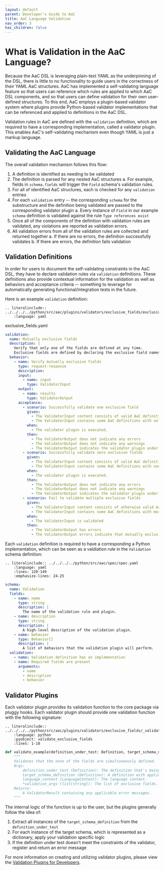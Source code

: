 ```yaml
---
layout: default
parent: Developer's Guide to AaC
title: AaC Language Validation
nav_order: 3
has_children: false
---
```


# What is Validation in the AaC Language?
Because the AaC DSL is leveraging plain-text YAML as the underpinning of the DSL, there is little to no functionality to guide users in the correctness of their YAML AaC structures. AaC has implemented a self-validating language feature so that users can reference which rules are applied to which AaC DSL components, and so that users can define validation for their own user-defined structures. To this end, AaC employs a plugin-based validator system where plugins provide Python-based validator implementations that can be referenced and applied to definitions in the AaC DSL.

Validation rules in AaC are defined with the `validation` definition, which are required to have a corresponding implementation, called a validator plugin. This enables AaC's self-validating mechanism even though YAML is just a markup language.

## Validating the AaC Language
The overall validation mechanism follows this flow:
1. A definition is identified as needing to be validated
2. The definition is parsed for any nested AaC structures
  a. For example, fields in `schema.fields` will trigger the `Field` schema's validation rules.
3. For all of identified AaC structures, each is checked for any `validation` entries
4. For each `validation` entry -- the corresponding `schema` for the substructure and the definition being validated are passed to the corresponding validator plugin
  a. Every instance of `Field` in our example `schema` definition is validated against the rule `Type references exist`
5. Once all of the components of the definition with validation rules are validated, any violations are reported as validation errors.
6. All validation errors from all of the validation rules are collected and returned together
  a. If there are no errors, the definition successfully validates
  b. If there are errors, the definition fails validation

## Validation Definitions
In order for users to document the self-validating constraints in the AaC DSL, they have to declare validation rules via `validation` definitions. These definitions also provide contextual information for the validation as well as behaviors and acceptance criteria -- something to leverage for automatically generating functional/integration tests in the future.


Here is an example `validation` definition:

```{eval-rst}
.. literalinclude:: ../../../../python/src/aac/plugins/validators/exclusive_fields/exclusive_fields.yaml
    :language: yaml
```
exclusive_fields.yaml
```yaml
validation:
  name: Mutually exclusive fields
  description: |
    Verify that only one of the fields are defined at any time.
    Exclusive fields are defined by declaring the exclusive field names as validation arguments.
  behavior:
    - name: Verify mutually exclusive fields
      type: request-response
      description:
      input:
        - name: input
          type: ValidatorInput
      output:
        - name: results
          type: ValidatorOutput
      acceptance:
        - scenario: Successfully validate one exclusive field
          given:
            - The ValidatorInput content consists of valid AaC definitions.
            - The ValidatorInput contains some AaC definitions with only one of the mutually exclusive fields defined.
          when:
            - The validator plugin is executed.
          then:
            - The ValidatorOutput does not indicate any errors
            - The ValidatorOutput does not indicate any warnings
            - The ValidatorOutput indicates the validator plugin under test is valid
        - scenario: Successfully validate zero exclusive fields
          given:
            - The ValidatorInput content consists of valid AaC definitions.
            - The ValidatorInput contains some AaC definitions with none of the mutually exclusive fields defined.
          when:
            - The validator plugin is executed.
          then:
            - The ValidatorOutput does not indicate any errors
            - The ValidatorOutput does not indicate any warnings
            - The ValidatorOutput indicates the validator plugin under test is valid
        - scenario: Fail to validate multiple exclusive fields
          given:
            - The ValidatorInput content consists of otherwise valid AaC definitions.
            - The ValidatorInput contains some AaC definitions with more than one of the mutually exclusive fields defined.
          when:
            - The ValidatorInput is validated
          then:
            - The ValidatorOutput has errors
            - The ValidatorOutput errors indicate that mutually exclusive fields are simultaneously defined.
```

Each `validation` definition is required to have a corresponding a Python implementation, which can be seen as a valdiation rule in the `Validation` schema definition:

```{eval-rst}
.. literalinclude:: ../../../../python/src/aac/spec/spec.yaml
    :language: yaml
    :lines: 120-149
    :emphasize-lines: 24-25
```

```yaml
schema:
  name: Validation
  fields:
    - name: name
      type: string
      description: |
        The name of the validation rule and plugin.
    - name: description
      type: string
      description: |
        A high-level description of the validation plugin.
    - name: behavior
      type: Behavior[]
      description: |
        A list of behaviors that the validation plugin will perform.
  validation:
    - name: Validation definition has an implementation
    - name: Required fields are present
      arguments:
        - name
        - description
        - behavior
```

## Validator Plugins
Each validator plugin provides its validation function to the core package via pluggy hooks. Each validator plugin should provide one validation function with the following signature:

```{eval-rst}
.. literalinclude:: ../../../../python/src/aac/plugins/validators/exclusive_fields/_validate_exclusive_fields.py
    :language: python
    :pyobject: validate_exclusive_fields
    :lines: 1-18
```

```python
def validate_example(definition_under_test: Definition, target_schema_definition: Definition, language_context: LanguageContext, *validation_args) -> ValidatorResult:
    """
    Validates that the none of the fields are simultaneously defined.
    Args:
        definition_under_test (Definition): The definition that's being validated.
        target_schema_definition (Definition): A definition with applicable validation.
        language_context (LanguageContext): The language context.
        *validation_args (list[string]): The list of exclusive fields.
    Returns:
        A ValidatorResult containing any applicable error messages.
    """
```

The internal logic of the function is up to the user, but the plugins generally follow the idea of:
1. Extract all instances of the `target_schema_definition` from the `definition_under_test`
2. For each instance of the target schema, which is represented as a dictionary, apply your validation specific logic
3. If the definition under test doesn't meet the constraints of the validator, register and return an error message

For more information on creating and utilizing validator plugins, please view the [Validation Plugins for Developers](validation_plugins).
